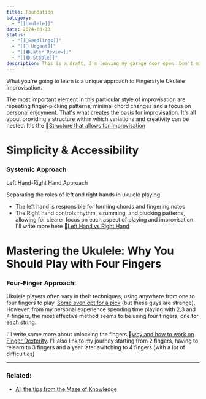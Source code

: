 ```yaml
---
title: Foundation
category:
  - "[[Ukulele]]"
date: 2024-08-13
status:
  - "[[🌱Seedlings]]"
  - "[[🚧 Urgent]]"
  - "[[🟠Later Review]]"
  - "[[🟢 Stable]]"
description: This is a draft, I'm leaving my garage door open. Don't mind the mess, I'm working!
---
```


What you're going to learn is a unique approach to Fingerstyle Ukulele Improvisation.


The most important element in this particular style of improvisation are repeating finger-picking patterns, minimal chord changes and a focus on personal enjoyment. That's what creates the basis for improvisation. It's all about providing a structure within which variations and creativity can be nested. It's the 📝[Structure that allows for Improvisation]()

# Simplicity & Accessibility
### Systemic Approach 
Left Hand-Right Hand Approach

Separating the roles of left and right hands in ukulele playing. 
- The left hand is responsible for forming chords and fingering notes
- The Right hand controls rhythm, strumming, and plucking patterns, allowing for clearer focus on each aspect of playing and improvisation
I'll write more here 📝[Left Hand vs Right Hand](left-hand-right-hand)


# **Mastering the Ukulele: Why You Should Play with Four Fingers**

### Four-Finger Approach:
Ukulele players often vary in their techniques, using anywhere from one to four fingers to play. [Some even opt for a pick](/notes/pick) (but these guys are strange). However, from my personal experience spending time playing with 2,3 and 4 fingers, the most effective method seems to be using four fingers, one for each string. 

I'll write some more about unlocking the fingers 📝[why and how to work on Finger Dexterity]().
I'll also link to my journey starting from 2 fingers, having to relearn to 3 fingers and a year later switching to 4 fingers (with a lot of difficulties)



---
### Related:
- [All the tips from the Maze of Knowledge](/notes/moctips)
